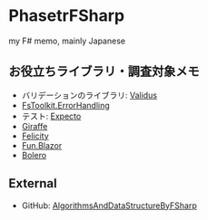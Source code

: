 # PhasetrFSharp

my F# memo, mainly Japanese

## お役立ちライブラリ・調査対象メモ

- バリデーションのライブラリ: [Validus](https://github.com/pimbrouwers/validus)
- [FsToolkit.ErrorHandling](https://github.com/demystifyfp/FsToolkit.ErrorHandling)
- テスト: [Expecto](https://github.com/haf/expecto)
- [Giraffe](https://github.com/giraffe-fsharp/Giraffe)
- [Felicity](https://github.com/cmeeren/Felicity)
- [Fun.Blazor](https://github.com/slaveOftime/Fun.Blazor)
- [Bolero](https://github.com/fsbolero/bolero)

## External

- GitHub: [AlgorithmsAndDataStructureByFSharp](https://github.com/phasetr/AlgorithmsAndDataStructureByFSharp)

